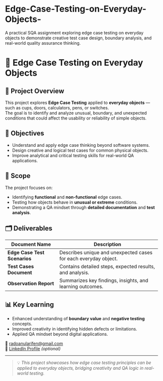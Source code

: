 # Edge-Case-Testing-on-Everyday-Objects-
A practical SQA assignment exploring edge case testing on everyday objects to demonstrate creative test case design, boundary analysis, and real-world quality assurance thinking.
# 🧠 Edge Case Testing on Everyday Objects



## 📘 Project Overview
This project explores **Edge Case Testing** applied to **everyday objects** — such as cups, doors, calculators, pens, or switches.  
The goal is to identify and analyze unusual, boundary, and unexpected conditions that could affect the usability or reliability of simple objects.

## 🎯 Objectives
- Understand and apply edge case thinking beyond software systems.  
- Design creative and logical test cases for common physical objects.  
- Improve analytical and critical testing skills for real-world QA applications.

## 🧪 Scope
The project focuses on:
- Identifying **functional** and **non-functional** edge cases.  
- Testing how objects behave in **unusual or extreme** conditions.  
- Demonstrating a QA mindset through **detailed documentation** and **test analysis**.

## 🗂️ Deliverables
| Document Name | Description |
|----------------|-------------|
| **Edge Case Test Scenarios** | Describes unique and unexpected cases for each everyday object. |
| **Test Cases Document** | Contains detailed steps, expected results, and analysis. |
| **Observation Report** | Summarizes key findings, insights, and learning outcomes. |

## 📊 Key Learning
- Enhanced understanding of **boundary value** and **negative testing** concepts.  
- Improved creativity in identifying hidden defects or limitations.  
- Applied QA mindset beyond digital applications.

 
📧 radoanularifen@gmail.com  
🔗 [LinkedIn Profile](https://linkedin.com/in/your-profile) *(optional)*  

---

> 💡 *This project showcases how edge case testing principles can be applied to everyday objects, bridging creativity and QA logic in real-world testing.*
